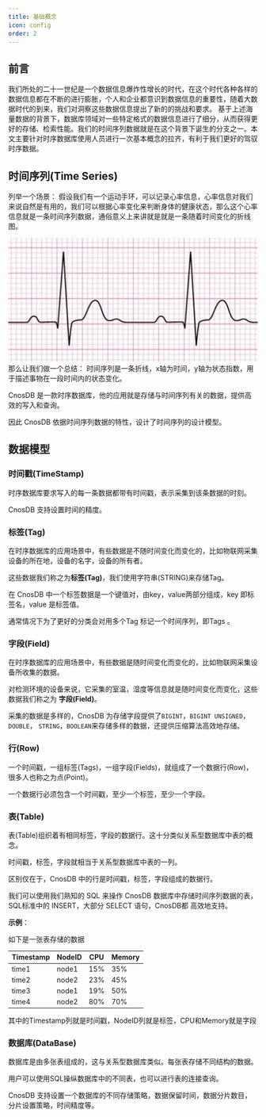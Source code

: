 ```yaml
---
title: 基础概念
icon: config
order: 2
---
```


## 前言
我们所处的二十一世纪是一个数据信息爆炸性增长的时代，在这个时代各种各样的数据信息都在不断的进行膨胀，个人和企业都意识到数据信息的重要性，随着大数据时代的到来，我们对洞察这些数据信息提出了新的的挑战和要求。
基于上述海量数据的背景下，数据库领域对一些特定格式的数据信息进行了细分，从而获得更好的存储、检索性能。我们的时间序列数据就是在这个背景下诞生的分支之一。本文主要针对时序数据库使用人员进行一次基本概念的拉齐，有利于我们更好的驾驭时序数据。

## 时间序列(Time Series)

列举一个场景：
假设我们有一个运动手环，可以记录心率信息，心率信息对我们来说自然是有用的，我们可以根据心率变化来判断身体的健康状态，那么这个心率信息就是一条时间序列数据，通俗意义上来讲就是就是一条随着时间变化的折线图。

![Time Series](../guide/source/_static/img/heartbeat.png)
那么让我们做一个总结：
时间序列是一条折线，x轴为时间，y轴为状态指数，用于描述事物在一段时间内的状态变化。

CnosDB 是一款时序数据库，他的应用就是存储与时间序列有关的数据，提供高效的写入和查询。

因此 CnosDB 依据时间序列数据的特性，设计了时间序列的设计模型。

## 数据模型
### 时间戳(TimeStamp)

时序数据库要求写入的每一条数据都带有时间戳，表示采集到该条数据的时刻。

CnosDB 支持设置时间的精度。

### 标签(Tag)

在时序数据库的应用场景中，有些数据是不随时间变化而变化的，比如物联网采集设备的所在地，设备的名字，设备的所有者。

这些数据我们称之为**标签(Tag)**，我们使用字符串(STRING)来存储Tag。

在 CnosDB 中一个标签数据是一个键值对，由key，value两部分组成，key 即标签名，value 是标签值。

通常情况下为了更好的分类会对用多个Tag 标记一个时间序列，即Tags 。


### 字段(Field)

在时序数据库的应用场景中，有些数据是随时间变化而变化的，比如物联网采集设备所收集的数据。

对检测环境的设备来说，它采集的室温，湿度等信息就是随时间变化而变化，这些数据我们称之为
**字段(Field)**。

采集的数据是多样的，CnosDB 为存储字段提供了`BIGINT`，`BIGINT UNSIGNED`，`DOUBLE`，
`STRING`，`BOOLEAN`来存储多样的数据，还提供压缩算法高效地存储。

### 行(Row)

一个时间戳，一组标签(Tags)，一组字段(Fields)，就组成了一个数据行(Row)，很多人也称之为点(Point)。

一个数据行必须包含一个时间戳，至少一个标签，至少一个字段。

### 表(Table)

表(Table)组织着有相同标签，字段的数据行。这十分类似关系型数据库中表的概念。

时间戳，标签，字段就相当于关系型数据库中表的一列。

区别仅在于，CnosDB 中的行是时间戳，标签，字段组成的数据行。

我们可以使用我们熟知的 SQL 来操作 CnosDB 数据库中存储时间序列数据的表，SQL标准中的 INSERT，大部分 SELECT 语句，CnosDB都
高效地支持。

**示例**：

如下是一张表存储的数据

| Timestamp   |   NodeID    |   CPU      | Memory    |   
| ----------- | ----------- | -----------|-----------|
| time1      | node1     |     15%    | 35%       |
| time2      | node2     |     23%    | 45%       |
| time3      | node1     |     19%    | 50%       |
| time4      | node2     |     80%    | 70%       |

其中的Timestamp列就是时间戳，NodeID列就是标签，CPU和Memory就是字段

### 数据库(DataBase)

数据库是由多张表组成的，这与关系型数据库类似。每张表存储不同结构的数据。

用户可以使用SQL操纵数据库中的不同表，也可以进行表的连接查询。

CnosDB 支持设置一个数据库的不同存储策略，数据保留时间，数据分片数目，分片设置策略，时间精度等。
